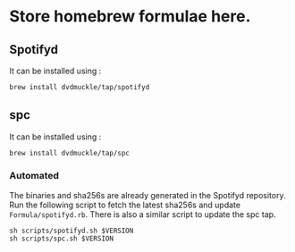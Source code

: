 # Store homebrew formulae here.

## Spotifyd

It can be installed using :

```bash
brew install dvdmuckle/tap/spotifyd
```

## spc

It can be installed using :

```bash
brew install dvdmuckle/tap/spc
```

### Automated

The binaries and sha256s are already generated in the Spotifyd repository. Run the following script to fetch the latest sha256s and update `Formula/spotifyd.rb`. There is also a similar script to update the spc tap.

```
sh scripts/spotifyd.sh $VERSION
sh scripts/spc.sh $VERSION
```
